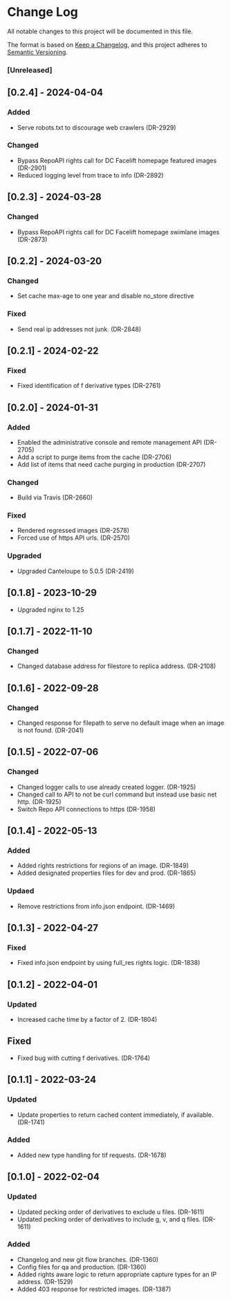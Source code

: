 # Change Log
All notable changes to this project will be documented in this file.

The format is based on [Keep a Changelog](https://keepachangelog.com/en/1.0.0/),
and this project adheres to [Semantic Versioning](https://semver.org/spec/v2.0.0.html).

### [Unreleased]

## [0.2.4] - 2024-04-04

### Added
- Serve robots.txt to discourage web crawlers (DR-2929)

### Changed
- Bypass RepoAPI rights call for DC Facelift homepage featured images (DR-2901)
- Reduced logging level from trace to info (DR-2892)

## [0.2.3] - 2024-03-28

### Changed
- Bypass RepoAPI rights call for DC Facelift homepage swimlane images (DR-2873)

## [0.2.2] - 2024-03-20

### Changed
- Set cache max-age to one year and disable no_store directive

### Fixed
- Send real ip addresses not junk. (DR-2848)

## [0.2.1] - 2024-02-22

### Fixed
- Fixed identification of f derivative types (DR-2761)

## [0.2.0] - 2024-01-31

### Added
- Enabled the administrative console and remote management API (DR-2705)
- Add a script to purge items from the cache (DR-2706)
- Add list of items that need cache purging in production (DR-2707)

### Changed
- Build via Travis (DR-2660)

### Fixed
- Rendered regressed images (DR-2578)
- Forced use of https API urls. (DR-2570)

### Upgraded
- Upgraded Canteloupe to 5.0.5 (DR-2419)

## [0.1.8] - 2023-10-29
- Upgraded nginx to 1.25

## [0.1.7] - 2022-11-10

### Changed
- Changed database address for filestore to replica address. (DR-2108)

## [0.1.6] - 2022-09-28

### Changed
- Changed response for filepath to serve no default image when an image is not found. (DR-2041)

## [0.1.5] - 2022-07-06

### Changed
- Changed logger calls to use already created logger. (DR-1925)
- Changed call to API to not be curl command but instead use basic net http. (DR-1925)
- Switch Repo API connections to https (DR-1958)

## [0.1.4] - 2022-05-13

### Added
- Added rights restrictions for regions of an image. (DR-1849)
- Added designated properties files for dev and prod. (DR-1865)

### Updaed
- Remove restrictions from info.json endpoint. (DR-1469)

## [0.1.3] - 2022-04-27

### Fixed
- Fixed info.json endpoint by using full_res rights logic. (DR-1838)

## [0.1.2] - 2022-04-01

### Updated
- Increased cache time by a factor of 2. (DR-1804)

## Fixed
- Fixed bug with cutting f derivatives. (DR-1764)

## [0.1.1] - 2022-03-24

### Updated
- Update properties to return cached content immediately, if available. (DR-1741)

### Added
- Added new type handling for tif requests. (DR-1678)

## [0.1.0] - 2022-02-04

### Updated
- Updated pecking order of derivatives to exclude u files. (DR-1611) 
- Updated pecking order of derivatives to include g, v, and q files. (DR-1611) 

### Added
- Changelog and new git flow branches. (DR-1360)
- Config files for qa and production. (DR-1360)
- Added rights aware logic to return appropriate capture types for an IP address. (DR-1529)
- Added 403 response for restricted images. (DR-1387)

